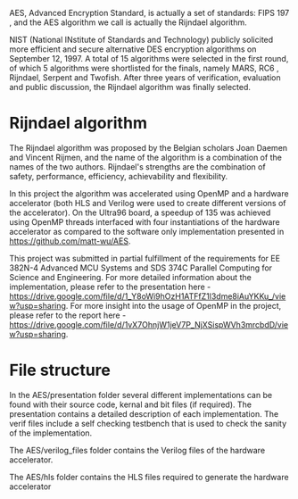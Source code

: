 AES, Advanced Encryption Standard, is actually a set of standards: FIPS 197 , and the AES algorithm we call is actually the Rijndael algorithm.

NIST (National INstitute of Standards and Technology) publicly solicited more efficient and secure alternative DES encryption algorithms on September 12, 1997. A total of 15 algorithms were selected in the first round, of which 5 algorithms were shortlisted for the finals, namely MARS, RC6 , Rijndael, Serpent and Twofish. After three years of verification, evaluation and public discussion, the Rijndael algorithm was finally selected.

# Rijndael algorithm 
The Rijndael algorithm was proposed by the Belgian scholars Joan Daemen and Vincent Rijmen, and the name of the algorithm is a combination of the names of the two authors. Rijndael's strengths are the combination of safety, performance, efficiency, achievability and flexibility.

In this project the algorithm was accelerated using OpenMP and a hardware accelerator (both HLS and Verilog were used to create different versions of the accelerator). On the Ultra96 board, a speedup of 135 was achieved using OpenMP threads interfaced with four instantiations of the hardware accelerator as compared to the software only implementation presented in https://github.com/matt-wu/AES. 

This project was submitted in partial fulfillment of the requirements for EE 382N-4 Advanced MCU Systems and SDS 374C Parallel Computing for Science and Engineering. For more detailed information about the implementation, please refer to the presentation here - https://drive.google.com/file/d/1_Y8oWi9hOzH1ATFfZ1l3dme8iAuYKKu_/view?usp=sharing. For more insight into the usage of OpenMP in the project, please refer to the report here - https://drive.google.com/file/d/1vX7OhnjW1jeV7P_NjXSispWVh3mrcbdD/view?usp=sharing.

# File structure 

In the AES/presentation folder several different implementations can be found with their source code, kernal and bit files (if required). The presentation contains a detailed description of each implementation. The verif files include a self checking testbench that is used to check the sanity of the implementation.

The AES/verilog_files folder contains the Verilog files of the hardware accelerator.

The AES/hls folder contains the HLS files required to generate the hardware accelerator


